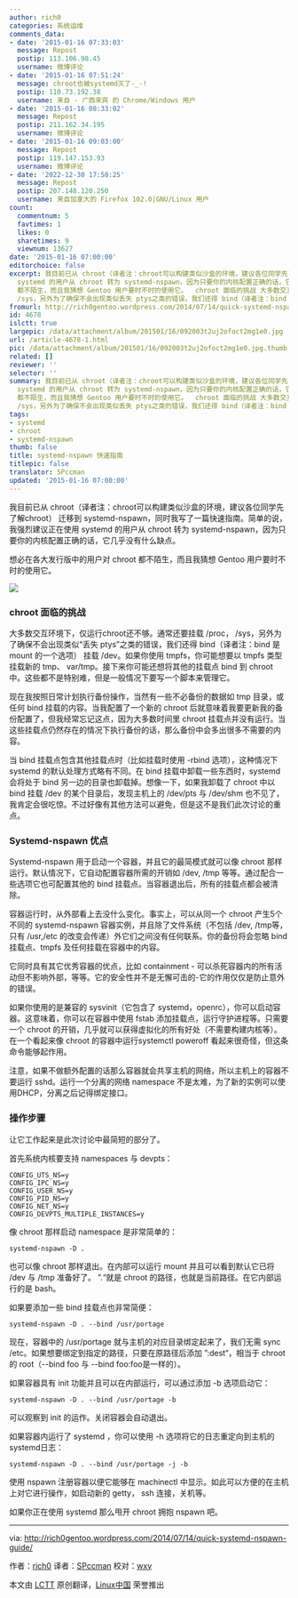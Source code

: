 ```yaml
---
author: rich0
categories: 系统运维
comments_data:
- date: '2015-01-16 07:33:03'
  message: Repost
  postip: 113.106.98.45
  username: 微博评论
- date: '2015-01-16 07:51:24'
  message: chroot也被systemd灭了-_-!
  postip: 110.73.192.38
  username: 来自 - 广西来宾 的 Chrome/Windows 用户
- date: '2015-01-16 08:33:02'
  message: Repost
  postip: 211.162.34.195
  username: 微博评论
- date: '2015-01-16 09:03:00'
  message: Repost
  postip: 119.147.153.93
  username: 微博评论
- date: '2022-12-30 17:58:25'
  message: Repost
  postip: 207.148.120.250
  username: 来自加拿大的 Firefox 102.0|GNU/Linux 用户
count:
  commentnum: 5
  favtimes: 1
  likes: 0
  sharetimes: 9
  viewnum: 13627
date: '2015-01-16 07:00:00'
editorchoice: false
excerpt: 我目前已从 chroot（译者注：chroot可以构建类似沙盒的环境，建议各位同学先了解chroot） 迁移到 systemd-nspawn，同时我写了一篇快速指南。简单的说，我强烈建议正在使用
  systemd 的用户从 chroot 转为 systemd-nspawn，因为只要你的内核配置正确的话，它几乎没有什么缺点。 想必在各大发行版中的用户对 chroot
  都不陌生，而且我猜想 Gentoo 用户要时不时的使用它。  chroot 面临的挑战 大多数交互环境下，仅运行chroot还不够。通常还要挂载 /proc，
  /sys，另外为了确保不会出现类似丢失 ptys之类的错误，我们还得 bind（译者注：bind 是
fromurl: http://rich0gentoo.wordpress.com/2014/07/14/quick-systemd-nspawn-guide/
id: 4678
islctt: true
largepic: /data/attachment/album/201501/16/092003t2uj2ofoct2mg1e0.jpg
url: /article-4678-1.html
pic: /data/attachment/album/201501/16/092003t2uj2ofoct2mg1e0.jpg.thumb.jpg
related: []
reviewer: ''
selector: ''
summary: 我目前已从 chroot（译者注：chroot可以构建类似沙盒的环境，建议各位同学先了解chroot） 迁移到 systemd-nspawn，同时我写了一篇快速指南。简单的说，我强烈建议正在使用
  systemd 的用户从 chroot 转为 systemd-nspawn，因为只要你的内核配置正确的话，它几乎没有什么缺点。 想必在各大发行版中的用户对 chroot
  都不陌生，而且我猜想 Gentoo 用户要时不时的使用它。  chroot 面临的挑战 大多数交互环境下，仅运行chroot还不够。通常还要挂载 /proc，
  /sys，另外为了确保不会出现类似丢失 ptys之类的错误，我们还得 bind（译者注：bind 是
tags:
- systemd
- chroot
- systemd-nspawn
thumb: false
title: systemd-nspawn 快速指南
titlepic: false
translator: SPccman
updated: '2015-01-16 07:00:00'
---
```


我目前已从 chroot（译者注：chroot可以构建类似沙盒的环境，建议各位同学先了解chroot） 迁移到 systemd-nspawn，同时我写了一篇快速指南。简单的说，我强烈建议正在使用 systemd 的用户从 chroot 转为 systemd-nspawn，因为只要你的内核配置正确的话，它几乎没有什么缺点。


想必在各大发行版中的用户对 chroot 都不陌生，而且我猜想 Gentoo 用户要时不时的使用它。


![](/data/attachment/album/201501/16/092003t2uj2ofoct2mg1e0.jpg)


### chroot 面临的挑战


大多数交互环境下，仅运行chroot还不够。通常还要挂载 /proc， /sys，另外为了确保不会出现类似“丢失 ptys”之类的错误，我们还得 bind（译者注：bind 是 mount 的一个选项） 挂载 /dev。如果你使用 tmpfs，你可能想要以 tmpfs 类型挂载新的 tmp、 var/tmp。接下来你可能还想将其他的挂载点 bind 到 chroot 中。这些都不是特别难，但是一般情况下要写一个脚本来管理它。


现在我按照日常计划执行备份操作，当然有一些不必备份的数据如 tmp 目录，或任何 bind 挂载的内容。当我配置了一个新的 chroot 后就意味着我要更新我的备份配置了，但我经常忘记这点，因为大多数时间里 chroot 挂载点并没有运行。当这些挂载点仍然存在的情况下执行备份的话，那么备份中会多出很多不需要的内容。


当 bind 挂载点包含其他挂载点时（比如挂载时使用 -rbind 选项），这种情况下 systemd 的默认处理方式略有不同。在 bind 挂载中卸载一些东西时，systemd 会将处于 bind 另一边的目录也卸载掉。想像一下，如果我卸载了 chroot 中以 bind 挂载 /dev 的某个目录后，发现主机上的 /dev/pts 与 /dev/shm 也不见了，我肯定会很吃惊。不过好像有其他方法可以避免，但是这不是我们此次讨论的重点。


### Systemd-nspawn 优点


Systemd-nspawn 用于启动一个容器，并且它的最简模式就可以像 chroot 那样运行。默认情况下，它自动配置容器所需的开销如 /dev, /tmp 等等。通过配合一些选项它也可配置其他的 bind 挂载点。当容器退出后，所有的挂载点都会被清除。


容器运行时，从外部看上去没什么变化。事实上，可以从同一个 chroot 产生5个不同的 systemd-nspawn 容器实例，并且除了文件系统（不包括 /dev, /tmp等，只有 /usr,/etc 的改变会传递）外它们之间没有任何联系。你的备份将会忽略 bind 挂载点、tmpfs 及任何挂载在容器中的内容。


它同时具有其它优秀容器的优点，比如 containment - 可以杀死容器内的所有活动但不影响外部，等等。它的安全性并不是无懈可击的-它的作用仅仅是防止意外的错误。


如果你使用的是兼容的 sysvinit（它包含了 systemd，openrc），你可以启动容器。这意味着，你可以在容器中使用 fstab 添加挂载点，运行守护进程等。只需要一个 chroot 的开销，几乎就可以获得虚拟化的所有好处（不需要构建内核等）。在一个看起来像 chroot 的容器中运行systemctl poweroff 看起来很奇怪，但这条命令能够起作用。


注意，如果不做额外配置的话那么容器就会共享主机的网络，所以主机上的容器不要运行 sshd。运行一个分离的网络 namespace 不是太难，为了新的实例可以使用DHCP，分离之后记得绑定接口。


### 操作步骤


让它工作起来是此次讨论中最简短的部分了。


首先系统内核要支持 namespaces 与 devpts：



```
CONFIG_UTS_NS=y
CONFIG_IPC_NS=y
CONFIG_USER_NS=y
CONFIG_PID_NS=y
CONFIG_NET_NS=y
CONFIG_DEVPTS_MULTIPLE_INSTANCES=y

```

像 chroot 那样启动 namespace 是非常简单的：



```
systemd-nspawn -D .

```

也可以像 chroot 那样退出。在内部可以运行 mount 并且可以看到默认它已将 /dev 与 /tmp 准备好了。 ”.“就是 chroot 的路径，也就是当前路径。在它内部运行的是 bash。


如果要添加一些 bind 挂载点也非常简便：



```
systemd-nspawn -D . --bind /usr/portage

```

现在，容器中的 /usr/portage 就与主机的对应目录绑定起来了，我们无需 sync /etc。如果想要绑定到指定的路径，只要在原路径后添加 ”:dest“，相当于 chroot 的 root（--bind foo 与 --bind foo:foo是一样的）。


如果容器具有 init 功能并且可以在内部运行，可以通过添加 -b 选项启动它：



```
systemd-nspawn -D . --bind /usr/portage -b

```

可以观察到 init 的运作。关闭容器会自动退出。


如果容器内运行了 systemd ，你可以使用 -h 选项将它的日志重定向到主机的systemd日志：



```
systemd-nspawn -D . --bind /usr/portage -j -b

```

使用 nspawn 注册容器以便它能够在 machinectl 中显示。如此可以方便的在主机上对它进行操作，如启动新的 getty， ssh 连接，关机等。


如果你正在使用 systemd 那么甩开 chroot 拥抱 nspawn 吧。




---


via: <http://rich0gentoo.wordpress.com/2014/07/14/quick-systemd-nspawn-guide/>


作者：[rich0](http://rich0gentoo.wordpress.com/) 译者：[SPccman](https://github.com/SPccman) 校对：[wxy](https://github.com/wxy)


本文由 [LCTT](https://github.com/LCTT/TranslateProject) 原创翻译，[Linux中国](http://linux.cn/) 荣誉推出